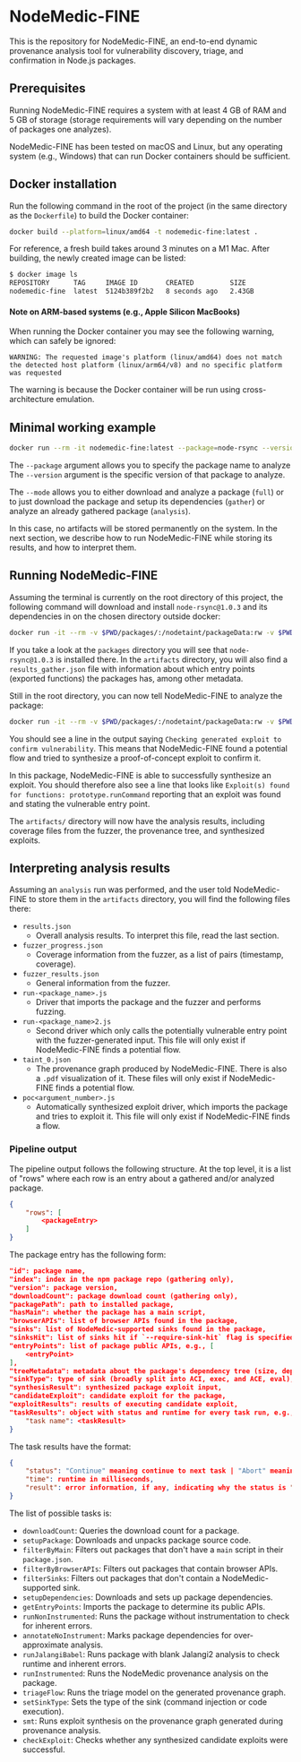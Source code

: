 # NodeMedic-FINE

This is the repository for NodeMedic-FINE, an end-to-end dynamic provenance analysis 
tool for vulnerability discovery, triage, and confirmation in Node.js packages.

## Prerequisites
Running NodeMedic-FINE requires a system with at least 4 GB of RAM and 5 GB of 
storage (storage requirements will vary depending on the number of packages 
one analyzes).

NodeMedic-FINE has been tested on macOS and Linux, but any operating system 
(e.g., Windows) that can run Docker containers should be sufficient.


## Docker installation
Run the following command in the root of the project (in the same directory
as the `Dockerfile`) to build the Docker container:

```bash
docker build --platform=linux/amd64 -t nodemedic-fine:latest .
```

For reference, a fresh build takes around 3 minutes on a M1 Mac.
After building, the newly created image can be listed:

```bash
$ docker image ls
REPOSITORY      TAG     IMAGE ID       CREATED         SIZE
nodemedic-fine  latest  5124b389f2b2   8 seconds ago   2.43GB
```

#### Note on ARM-based systems (e.g., Apple Silicon MacBooks)
When running the Docker container you may see the following warning, which can
safely be ignored:
```
WARNING: The requested image's platform (linux/amd64) does not match the detected host platform (linux/arm64/v8) and no specific platform was requested
```
The warning is because the Docker container will be run using cross-architecture
emulation.

## Minimal working example
```bash
docker run --rm -it nodemedic-fine:latest --package=node-rsync --version=1.0.3 --mode=full
```
The `--package` argument allows you to specify the package name to analyze 
The `--version` argument is the specific version of that package to analyze.

The `--mode` allows you to either download and analyze a package (`full`) or to 
just download the package and setup its dependencies (`gather`) or analyze an 
already gathered package (`analysis`).

In this case, no artifacts will be stored permanently on the system. In the next 
section, we describe how to run NodeMedic-FINE while storing its results, 
and how to interpret them.

## Running NodeMedic-FINE 

Assuming the terminal is currently on the root directory of this project, the 
following command will download and install `node-rsync@1.0.3` and its 
dependencies in on the chosen directory outside docker:
```bash
docker run -it --rm -v $PWD/packages/:/nodetaint/packageData:rw -v $PWD/artifacts/:/nodetaint/analysisArtifacts:rw nodemedic-fine:latest --package=node-rsync --version=1.0.3 --mode=gather
```

If you take a look at the `packages` directory you will see that 
`node-rsync@1.0.3` is installed there. In the `artifacts` directory, you will 
also find a `results_gather.json` file with information about which entry points 
(exported functions) the packages has, among other metadata.

Still in the root directory, you can now tell NodeMedic-FINE to analyze the package:
```bash
docker run -it --rm -v $PWD/packages/:/nodetaint/packageData:rw -v $PWD/artifacts/:/nodetaint/analysisArtifacts:rw nodemedic-fine:latest --package=node-rsync --version=1.0.3 --mode=analysis
```

You should see a line in the output saying 
`Checking generated exploit to confirm vulnerability`. 
This means that NodeMedic-FINE found a potential flow and tried to synthesize 
a proof-of-concept exploit to confirm it.

In this package, NodeMedic-FINE is able to successfully synthesize an exploit. 
You should therefore also see a line that looks like 
`Exploit(s) found for functions: prototype.runCommand` reporting that an exploit 
was found and stating the vulnerable entry point.

The `artifacts/` directory will now have the analysis results, including 
coverage files from the fuzzer, the provenance tree, and synthesized exploits.

## Interpreting analysis results

Assuming an `analysis` run was performed, and the user told NodeMedic-FINE to 
store them in the `artifacts` directory, you will find the following files there:
- `results.json`
  - Overall analysis results. To interpret this file, read the last section.
- `fuzzer_progress.json`
  - Coverage information from the fuzzer, as a list of pairs (timestamp, coverage).
- `fuzzer_results.json`
  - General information from the fuzzer.
- `run-<package_name>.js`
  - Driver that imports the package and the fuzzer and performs fuzzing.
- `run-<package_name>2.js`
  - Second driver which only calls the potentially vulnerable entry point with 
    the fuzzer-generated input. This file will only exist if NodeMedic-FINE 
    finds a potential flow.
- `taint_0.json`
  - The provenance graph produced by NodeMedic-FINE. There is also a `.pdf` 
    visualization of it. These files will only exist if NodeMedic-FINE 
    finds a potential flow.
- `poc<argument_number>.js`
  - Automatically synthesized exploit driver, which imports the package and tries 
    to exploit it. This file will only exist if NodeMedic-FINE finds a flow.
 
### Pipeline output

The pipeline output follows the following structure. At the top level, it is a
list of "rows" where each row is an entry about a gathered and/or analyzed
package.

```json
{
    "rows": [
        <packageEntry>
    ]
}
```

The package entry has the following form:

```json
"id": package name,
"index": index in the npm package repo (gathering only),
"version": package version,
"downloadCount": package download count (gathering only),
"packagePath": path to installed package,
"hasMain": whether the package has a main script,
"browserAPIs": list of browser APIs found in the package,
"sinks": list of NodeMedic-supported sinks found in the package,
"sinksHit": list of sinks hit if `--require-sink-hit` flag is specified,
"entryPoints": list of package public APIs, e.g., [
    <entryPoint>
],
"treeMetadata": metadata about the package's dependency tree (size, depth, etc.),
"sinkType": type of sink (broadly split into ACI, exec, and ACE, eval),
"synthesisResult": synthesized package exploit input,
"candidateExploit": candidate exploit for the package,
"exploitResults": results of executing candidate exploit,
"taskResults": object with status and runtime for every task run, e.g., {
    "task name": <taskResult>
}
```

The task results have the format:
```json
{ 
    "status": "Continue" meaning continue to next task | "Abort" meaning halt the pipeline, 
    "time": runtime in milliseconds,
    "result": error information, if any, indicating why the status is "Abort"
}
```

The list of possible tasks is:
- `downloadCount`: Queries the download count for a package.
- `setupPackage`: Downloads and unpacks package source code.
- `filterByMain`: Filters out packages that don't have a `main` script in their `package.json`.
- `filterByBrowserAPIs`: Filters out packages that contain browser APIs.
- `filterSinks`: Filters out packages that don't contain a NodeMedic-supported sink.
- `setupDependencies`: Downloads and sets up package dependencies.
- `getEntryPoints`: Imports the package to determine its public APIs.
- `runNonInstrumented`: Runs the package without instrumentation to check for inherent errors.
- `annotateNoInstrument`: Marks package dependencies for over-approximate analysis.
- `runJalangiBabel`: Runs package with blank Jalangi2 analysis to check runtime and inherent errors.
- `runInstrumented`: Runs the NodeMedic provenance analysis on the package.
- `triageFlow`: Runs the triage model on the generated provenance graph.
- `setSinkType`: Sets the type of the sink (command injection or code execution).
- `smt`: Runs exploit synthesis on the provenance graph generated during provenance analysis.
- `checkExploit`: Checks whether any synthesized candidate exploits were successful.
